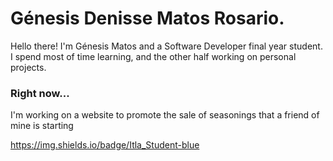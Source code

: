 # Génesis Denisse Matos Rosario. 

Hello there! I'm Génesis Matos and a Software Developer final year student. 
I spend most of time learning, and the other half working on personal projects.


### Right now...

I'm working on a website to promote the sale of seasonings that a friend of mine is starting






https://img.shields.io/badge/Itla_Student-blue
